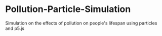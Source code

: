 # Pollution-Particle-Simulation
Simulation on the effects of pollution on people's lifespan using particles and p5.js
